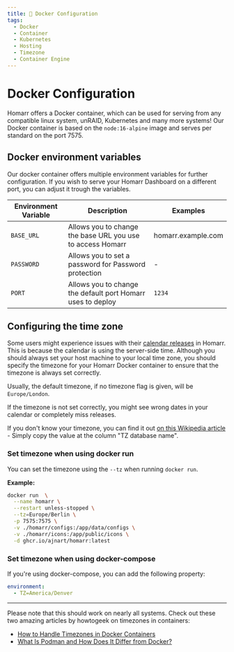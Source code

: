 ```yaml
---
title: 🐳 Docker Configuration
tags:
  - Docker
  - Container
  - Kubernetes
  - Hosting
  - Timezone
  - Container Engine
---
```


# Docker Configuration

Homarr offers a Docker container, which can be used for serving from any compatible linux system, unRAID, Kubernetes and many more systems! Our Docker container is based on the ``node:16-alpine`` image and serves per standard on the port 7575.

## Docker environment variables

Our docker container offers multiple environment variables for further configuration. If you wish to serve your Homarr Dashboard on a different port, you can adjust it trough the variables.

| Environment Variable | Description                                                 | Examples           |
| -------------------- | ----------------------------------------------------------- | ------------------ |
| ``BASE_URL``         | Allows you to change the base URL you use to access Homarr  | homarr.example.com |
| ``PASSWORD``         | Allows you to set a password for Password protection        | -                  |
| ``PORT``             | Allows you to change the default port Homarr uses to deploy | ``1234``           |

## Configuring the time zone

Some users might experience issues with their [calendar releases](./../widgets/calendar-widget.md) in Homarr.
This is because the calendar is using the server-side time.
Although you should always set your host machine to your local time zone, you should specify the timezone for your Homarr Docker container to ensure that the timezone is always set correctly.

Usually, the default timezone, if no timezone flag is given, will be ``Europe/London``.

If the timezone is not set correctly, you might see wrong dates in your calendar or completely miss releases.

If you don't know your timezone, you can find it out [on this Wikipedia article](https://en.wikipedia.org/wiki/List_of_tz_database_time_zones) - Simply copy the value at the column "TZ database name".

### Set timezone when using docker run
You can set the timezone using the ``--tz`` when running ``docker run``.

**Example:**
```bash
docker run  \
  --name homarr \
  --restart unless-stopped \
  --tz=Europe/Berlin \
  -p 7575:7575 \
  -v ./homarr/configs:/app/data/configs \
  -v ./homarr/icons:/app/public/icons \
  -d ghcr.io/ajnart/homarr:latest
```

### Set timezone when using docker-compose
If you're using docker-compose, you can add the following property:
```yaml
environment:
  - TZ=America/Denver
```

<hr/>

Please note that this should work on nearly all systems. Check out these two amazing articles by howtogeek on timezones in containers:
- [How to Handle Timezones in Docker Containers](https://www.howtogeek.com/devops/how-to-handle-timezones-in-docker-containers/)
- [What Is Podman and How Does It Differ from Docker?](https://www.howtogeek.com/devops/what-is-podman-and-how-does-it-differ-from-docker/)